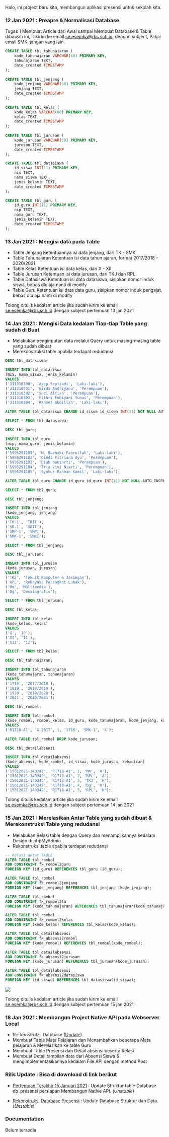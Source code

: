Halo, ini project baru kita, membangun aplikasi presensi untuk sekolah kita.

### 12 Jan 2021 : Preapre & Normalisasi Database	
Tugas 1 Membuat Article dari Awal sampai Membuat Database & Table dibawah ini, Dikirim ke email se.esemka@rbs.sch.id, dengan subject, Pakai email SMK, jangan yang lain.

```.sql
CREATE TABLE tbl_tahunajaran (
    kode_tahunajaran VARCHAR(60) PRIMARY KEY,
    tahunajaran	TEXT,
    date_created TIMESTAMP
);
	
CREATE TABLE tbl_jenjang (
    kode_jenjang VARCHAR(60) PRIMARY KEY,
    jenjang	TEXT,
    date_created TIMESTAMP
);
	
CREATE TABLE tbl_kelas (
    kode_kelas VARCHAR(60) PRIMARY KEY,
    kelas TEXT,
    date_created TIMESTAMP
);
	
CREATE TABLE tbl_jurusan (
    kode_jurusan VARCHAR(60) PRIMARY KEY,
    jurusan	TEXT,
    date_created TIMESTAMP
);

CREATE TABLE tbl_datasiswa (
    id_siswa INT(11) PRIMARY KEY,
    nis	TEXT,
    nama_siswa TEXT,
    jenis_kelamin TEXT,
    date_created TIMESTAMP
);

CREATE TABLE tbl_guru (
    id_guru	INT(11) PRIMARY KEY,
    nip	TEXT,
    nama_guru TEXT,
    jenis_kelamin TEXT,
    date_created TIMESTAMP
);
```

### 13 Jan 2021 : Mengisi data pada Table 
* Table Jenjang
Ketentuannya isi data jenjang, dari TK - SMK
* Table Tahunajaran
Ketentuan isi data tahun ajaran, format 2017/2018 - 2020/2021
* Table Kelas
Ketentuan isi data kelas, dari X - XII
* Table Jurusan
Ketentuan isi data jurusan, dari TKJ dan RPL
* Table Datasiswa 
Ketentuan isi data datasiswa, sisipkan nomor induk siswa, bebas dlu aja nanti di modify
* Table Guru
Ketentuan isi data data guru, sisipkan nomor induk pengajat, bebas dlu aja nanti di modify

Tolong ditulis kedalam article jika sudah kirim ke email se.esemka@rbs.sch.id dengan subject pertemuan 13 jan 2021

### 14 Jan 2021 : Mengisi Data kedalam Tiap-tiap Table yang sudah di Buat
* Melakukan penginputan data melalui Query untuk masing-masing table yang sudah dibuat
* Merekonstruksi table apabila terdapat redudansi

```sql
DESC tbl_datasiswa;

INSERT INTO tbl_datasiswa
(NIS, nama_siswa, jenis_kelamin)
VALUES
('311310300', 'Asep Septiadi', 'Laki-laki'),
('311310301', 'Wirda Andriyana', 'Perempuan'),
('311310302', 'Suci Alfiah', 'Perempuan'),
('311310303', 'Fithri Febiyani Yunus', 'Perempuan'),
('311310304', 'Rahmet Abdillah', 'Laki-laki');

ALTER TABLE tbl_datasiswa CHANGE id_siswa id_siswa INT(11) NOT NULL AUTO_INCREMENT;

SELECT * FROM tbl_datasiswa;

DESC tbl_guru;

INSERT INTO tbl_guru
(nip, nama_guru, jenis_kelamin)
VALUES
('5995291101', 'M. Baehaki Fahrullah', 'Laki-laki'),
('5995291102', 'Dinda Fitriana Ayu', 'Perempuan'),
('5995291103', 'Diah Duniarti', 'Perempuan'),
('5995291104', 'Tria Vivi Niarti', 'Perempuan'),
('5995291105', 'Syukur Rahman Kamil', 'Laki-laki');

ALTER TABLE tbl_guru CHANGE id_guru id_guru INT(11) NOT NULL AUTO_INCREMENT;

SELECT * FROM tbl_guru;

DESC tbl_jenjang;

INSERT INTO tbl_jenjang
(kode_jenjang, jenjang)
VALUES
('TK-1', 'TKIT'),
('SD-1', 'SDIT'),
('SMP-1', 'SMPI'),
('SMK-1', 'SMKI');

SELECT * FROM tbl_jenjang;

DESC tbl_jurusan;

INSERT INTO tbl_jurusan
(kode_jurusan, jurusan)
VALUES
('TKJ', 'Teknik Komputer & Jaringan'),
('RPL', 'Rekayasa Perangkat Lunak'),
('Mm', 'Multimedia'),
('Dg', 'Desaingrafis');

SELECT * FROM tbl_jurusan;

DESC tbl_kelas;

INSERT INTO tbl_kelas
(kode_kelas, kelas)
VALUES
('X', '10'),
('XI', '11'),
('XII', '12');

SELECT * FROM tbl_kelas;

DESC tbl_tahunajaran;

INSERT INTO tbl_tahunajaran
(kode_tahunajaran, tahunajaran)
VALUES
('1718', '2017/2018'),
('1819', '2018/2019'),
('1920', '2019/2020'),
('2021', '2020/2021');

DESC tbl_rombel;

INSERT INTO tbl_rombel
(kode_rombel, rombel_kelas, id_guru, kode_tahunajaran, kode_jenjang, kode_kelas)
VALUES
('R1718-A1', 'X 2017', 1, '1718', 'SMK-1', 'X');

ALTER TABLE tbl_rombel DROP kode_jurusan;

DESC tbl_detailabsensi

INSERT INTO tbl_detailabsensi
(kode_absensi, kode_rombel, id_siswa, kode_jurusan, kehadiran)
VALUES
('15012021-140342', 'R1718-A1', 1, 'Mm', 'H'),
('15012021-140342', 'R1718-A1', 2, 'RPL', 'A'),
('15012021-140342', 'R1718-A1', 3, 'TKJ', 'H'),
('15012021-140342', 'R1718-A1', 4, 'Dg', 'H'),
('15012021-140342', 'R1718-A1', 5, 'RPL', 'H');
```

Tolong ditulis kedalam article jika sudah kirim ke email se.esemka@rbs.sch.id dengan subject pertemuan 14 jan 2021

### 15 Jan 2021 : Merelasikan Antar Table yang sudah dibuat & Merekonstruksi Table yang redudansi
* Melakukan Relasi table dengan Query dan menampilkannya kedalam Design di phpMyAdmin
* Rekonstruksi table apabila terdapat redudansi

```.sql
-- Relasi antar TABLE 
ALTER TABLE tbl_rombel
ADD CONSTRAINT fk_rombel2guru
FOREIGN KEY (id_guru) REFERENCES tbl_guru (id_guru);

ALTER TABLE tbl_rombel
ADD CONSTRAINT fk_rombel2jenjang
FOREIGN KEY (kode_jenjang) REFERENCES tbl_jenjang (kode_jenjang);

ALTER TABLE tbl_rombel
ADD CONSTRAINT fk_rombel2ta
FOREIGN KEY (kode_tahunajaran) REFERENCES tbl_tahunajaran(kode_tahunajaran);

ALTER TABLE tbl_rombel
ADD CONSTRAINT fk_rombel2kelas
FOREIGN KEY (kode_kelas) REFERENCES tbl_kelas(kode_kelas);

ALTER TABLE tbl_detailabsensi
ADD CONSTRAINT fk_absensi2rombel
FOREIGN KEY (kode_rombel) REFERENCES tbl_rombel(kode_rombel);

ALTER TABLE tbl_detailabsensi
ADD CONSTRAINT fk_absensi2jurusan
FOREIGN KEY (kode_jurusan) REFERENCES tbl_jurusan(kode_jurusan);

ALTER TABLE tbl_detailabsensi
ADD CONSTRAINT fk_absensi2datasiswa
FOREIGN KEY (id_siswa) REFERENCES tbl_datasiswa(id_siswa);
```

<img src="https://github.com/eljitech/campusystem/blob/master/picture/github/Screenshot%20from%202021-01-15%2014-49-22.png"/>

Tolong ditulis kedalam article jika sudah kirim ke email se.esemka@rbs.sch.id dengan subject pertemuan 15 jan 2021

### 18 Jan 2021 : Membangun Project Native API pada Webserver Local
* Re-konstruksi Database (<a href="https://github.com/eljitech/campusystem/blob/master/picture/github/Screenshot%20from%202021-01-18%2012-18-32.png">Update</a>)
* Membuat Table Mata Pelajaran dan Menambahkan beberapa Mata pelajaran & Merelasikan ke table Guru
* Membuat Table Presensi dan Detail absensi beserta Relasi
* Membuat Detail tampilan data dari Absensi Siswa & mengimplementasikannya kedalam File API dengan method Post

### Rilis Update : Bisa di download di link berikut
* <a href="https://github.com/eljitech/campusystem/releases/tag/150121.2">Pertemuan Terakhir 15 Januari 2021</a> : Update Struktur table Database db_presensi persiapan Membangun Native API. (<i>Unstable</i>)

* <a href="https://github.com/eljitech/campusystem/releases/tag/180121.2">Rekonstruksi Database Presensi</a> : Update Database Struktur dan Data. (<i>Unstable</i>)

### Documentation
Belum tersedia